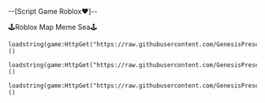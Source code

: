 --[Script Game Roblox❤️]--

🕹️Roblox Map Meme Sea🕹️
```
loadstring(game:HttpGet("https://raw.githubusercontent.com/GenesisPresent/Script/main/meme_sea.lua"))()
```
```
loadstring(game:HttpGet("https://raw.githubusercontent.com/GenesisPresent/Script/main/WTpressure.lua"))()
```

```
loadstring(game:HttpGet("https://raw.githubusercontent.com/GenesisPresent/Script/main/ui%20mobilev2.txt"))()
```
